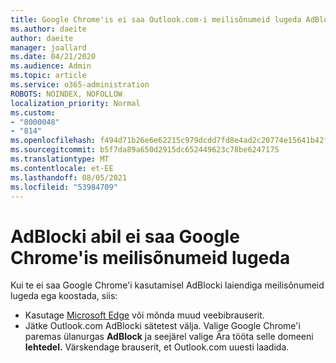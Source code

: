 ```yaml
---
title: Google Chrome'is ei saa Outlook.com-i meilisõnumeid lugeda AdBlocki abil
ms.author: daeite
author: daeite
manager: joallard
ms.date: 04/21/2020
ms.audience: Admin
ms.topic: article
ms.service: o365-administration
ROBOTS: NOINDEX, NOFOLLOW
localization_priority: Normal
ms.custom:
- "8000048"
- "814"
ms.openlocfilehash: f494d71b26e6e62215c979dcdd7fd8e4ad2c20774e15641b42f1f6208eaa2922
ms.sourcegitcommit: b5f7da89a650d2915dc652449623c78be6247175
ms.translationtype: MT
ms.contentlocale: et-EE
ms.lasthandoff: 08/05/2021
ms.locfileid: "53984709"
---
```

# <a name="cant-read-email-in-google-chrome-with-adblock"></a>AdBlocki abil ei saa Google Chrome'is meilisõnumeid lugeda

Kui te ei saa Google Chrome'i kasutamisel AdBlocki laiendiga meilisõnumeid lugeda ega koostada, siis:

- Kasutage [Microsoft Edge](https://go.microsoft.com/fwlink/p/?linkid=2001503&amp;clcid=0x409) või mõnda muud veebibrauserit.
- Jätke Outlook.com AdBlocki sätetest välja. Valige Google Chrome'i paremas ülanurgas **AdBlock** ja seejärel valige Ära tööta selle domeeni **lehtedel.** Värskendage brauserit, et Outlook.com uuesti laadida.